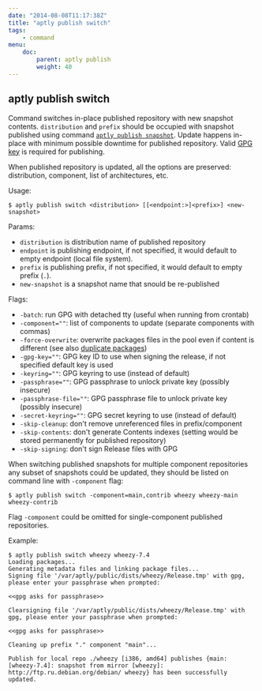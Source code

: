 ```yaml
---
date: "2014-08-08T11:17:38Z"
title: "aptly publish switch"
tags:
    - command
menu:
    doc:
        parent: aptly publish
        weight: 40
---
```


aptly publish switch
--------------------

Command switches in-place published repository with new snapshot
contents. `distribution` and `prefix` should be occupied with snapshot
published using command [`aptly publish snapshot`](/doc/aptly/publish/snapshot/). Update happens in-place with minimum
possible downtime for published repository. Valid [GPG key](/doc/aptly/publish/)
is required for publishing.

When published repository is updated, all the options are preserved:
distribution, component, list of architectures, etc.

Usage:

    $ aptly publish switch <distribution> [[<endpoint:>]<prefix>] <new-snapshot>

Params:

-   `distribution` is distribution name of published repository
-   `endpoint` is publishing endpoint, if not specified, it would
    default to empty endpoint (local file system).
-   `prefix` is publishing prefix, if not specified, it would default to
    empty prefix (`.`).
-   `new-snapshot` is a snapshot name that snould be re-published

Flags:

-   `-batch`: run GPG with detached tty (useful when running from crontab)
-   `-component=""`: list of components to update (separate components
    with commas)
-   `-force-overwrite`: overwrite packages files in the pool even
    if content is different (see also [duplicate packages](/doc/feature/duplicate/))
-   `-gpg-key=""`: GPG key ID to use when signing the release, if not
    specified default key is used
-   `-keyring=""`: GPG keyring to use (instead of default)
-   `-passphrase=""`: GPG passphrase to unlock private key (possibly insecure)
-   `-passphrase-file=""`: GPG passphrase file to unlock private key (possibly insecure)
-   `-secret-keyring=""`: GPG secret keyring to use (instead of default)
-   `-skip-cleanup`: don't remove unreferenced files in prefix/component
-   `-skip-contents`: don't generate Contents indexes (setting would
    be stored permanently for published repository)
-   `-skip-signing`: don't sign Release files with GPG

When switching published snapshots for multiple component repositories
any subset of snapshots could be updated, they should be listed on
command line with `-component` flag:

    $ aptly publish switch -component=main,contrib wheezy wheezy-main wheezy-contrib

Flag `-component` could be omitted for single-component published
repositories.

Example:

    $ aptly publish switch wheezy wheezy-7.4
    Loading packages...
    Generating metadata files and linking package files...
    Signing file '/var/aptly/public/dists/wheezy/Release.tmp' with gpg, please enter your passphrase when prompted:

    <<gpg asks for passphrase>>

    Clearsigning file '/var/aptly/public/dists/wheezy/Release.tmp' with gpg, please enter your passphrase when prompted:

    <<gpg asks for passphrase>>

    Cleaning up prefix "." component "main"...

    Publish for local repo ./wheezy [i386, amd64] publishes {main: [wheezy-7.4]: snapshot from mirror [wheezy]: http://ftp.ru.debian.org/debian/ wheezy} has been successfully updated.

 
